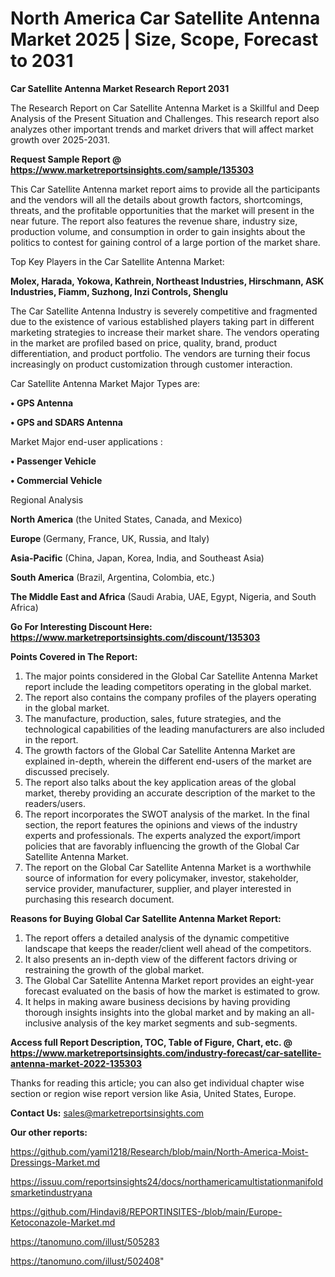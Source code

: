  # North America Car Satellite Antenna Market 2025 | Size, Scope, Forecast to 2031

<strong>Car Satellite Antenna Market Research Report 2031</strong>

The Research Report on Car Satellite Antenna Market is a Skillful and Deep Analysis of the Present Situation and Challenges. This research report also analyzes other important trends and market drivers that will affect market growth over 2025-2031.

<strong>Request Sample Report @ <a href=https://www.marketreportsinsights.com/sample/135303>https://www.marketreportsinsights.com/sample/135303</a></strong>

This Car Satellite Antenna market report aims to provide all the participants and the vendors will all the details about growth factors, shortcomings, threats, and the profitable opportunities that the market will present in the near future. The report also features the revenue share, industry size, production volume, and consumption in order to gain insights about the politics to contest for gaining control of a large portion of the market share.

Top Key Players in the Car Satellite Antenna Market:

<strong>Molex, Harada, Yokowa, Kathrein, Northeast Industries, Hirschmann, ASK Industries, Fiamm, Suzhong, Inzi Controls, Shenglu</strong>

The Car Satellite Antenna Industry is severely competitive and fragmented due to the existence of various established players taking part in different marketing strategies to increase their market share. The vendors operating in the market are profiled based on price, quality, brand, product differentiation, and product portfolio. The vendors are turning their focus increasingly on product customization through customer interaction.

Car Satellite Antenna Market Major Types are:

<strong>• GPS Antenna

• GPS and SDARS Antenna</strong>

Market Major end-user applications :

<strong>• Passenger Vehicle

• Commercial Vehicle</strong>

Regional Analysis

</u><strong><b>North America</b></strong> (the United States, Canada, and Mexico)

<strong><b>Europe </b></strong>(Germany, France, UK, Russia, and Italy)

<strong><b>Asia-Pacific</b></strong> (China, Japan, Korea, India, and Southeast Asia)

<strong><b>South America</b></strong> (Brazil, Argentina, Colombia, etc.)

<strong><b>The Middle East and Africa</b></strong> (Saudi Arabia, UAE, Egypt, Nigeria, and South Africa)

<strong>Go For Interesting Discount Here: <a href=https://www.marketreportsinsights.com/discount/135303>https://www.marketreportsinsights.com/discount/135303</a></strong>

<strong>Points Covered in The Report:</strong>
<ol>
  <li>The major points considered in the Global Car Satellite Antenna Market report include the leading competitors operating in the global market.</li>
  <li>The report also contains the company profiles of the players operating in the global market.</li>
  <li>The manufacture, production, sales, future strategies, and the technological capabilities of the leading manufacturers are also included in the report.</li>
  <li>The growth factors of the Global Car Satellite Antenna Market are explained in-depth, wherein the different end-users of the market are discussed precisely.</li>
  <li>The report also talks about the key application areas of the global market, thereby providing an accurate description of the market to the readers/users.</li>
  <li>The report incorporates the SWOT analysis of the market. In the final section, the report features the opinions and views of the industry experts and professionals. The experts analyzed the export/import policies that are favorably influencing the growth of the Global Car Satellite Antenna Market.</li>
  <li>The report on the Global Car Satellite Antenna Market is a worthwhile source of information for every policymaker, investor, stakeholder, service provider, manufacturer, supplier, and player interested in purchasing this research document.</li>
</ol>
<strong>Reasons for Buying Global Car Satellite Antenna Market Report:</strong>

<ol>
  <li>The report offers a detailed analysis of the dynamic competitive landscape that keeps the reader/client well ahead of the competitors.</li>
  <li>It also presents an in-depth view of the different factors driving or restraining the growth of the global market.</li>
  <li>The Global Car Satellite Antenna Market report provides an eight-year forecast evaluated on the basis of how the market is estimated to grow.</li>
  <li>It helps in making aware business decisions by having providing thorough insights insights into the global market and by making an all-inclusive analysis of the key market segments and sub-segments.</li>
</ol>
<strong>Access full Report Description, TOC, Table of Figure, Chart, etc. @ <a href=https://www.marketreportsinsights.com/industry-forecast/car-satellite-antenna-market-2022-135303>https://www.marketreportsinsights.com/industry-forecast/car-satellite-antenna-market-2022-135303</a></strong>


Thanks for reading this article; you can also get individual chapter wise section or region wise report version like Asia, United States, Europe.

<strong>Contact Us:</strong>
sales@marketreportsinsights.com

<strong>Our other reports:</strong>

<a href=https://github.com/yami1218/Research/blob/main/North-America-Moist-Dressings-Market.md>https://github.com/yami1218/Research/blob/main/North-America-Moist-Dressings-Market.md</a>

<a href=https://issuu.com/reportsinsights24/docs/northamericamultistationmanifoldsmarketindustryana>https://issuu.com/reportsinsights24/docs/northamericamultistationmanifoldsmarketindustryana</a>

<a href=https://github.com/Hindavi8/REPORTINSITES-/blob/main/Europe-Ketoconazole-Market.md>https://github.com/Hindavi8/REPORTINSITES-/blob/main/Europe-Ketoconazole-Market.md</a>

<a href=https://tanomuno.com/illust/505283>https://tanomuno.com/illust/505283</a>

<a href=https://tanomuno.com/illust/502408>https://tanomuno.com/illust/502408</a>"
